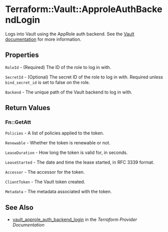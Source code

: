 # Terraform::Vault::ApproleAuthBackendLogin

Logs into Vault using the AppRole auth backend. See the [Vault
documentation](https://www.vaultproject.io/docs/auth/approle.html) for more
information.

## Properties

`RoleId` - (Required) The ID of the role to log in with.

`SecretId` - (Optional) The secret ID of the role to log in with. Required unless `bind_secret_id` is set to false on the role.

`Backend` - The unique path of the Vault backend to log in with.


## Return Values

### Fn::GetAtt

`Policies` - A list of policies applied to the token.

`Renewable` - Whether the token is renewable or not.

`LeaseDuration` - How long the token is valid for, in seconds.

`LeaseStarted` - The date and time the lease started, in RFC 3339 format.

`Accessor` - The accessor for the token.

`ClientToken` - The Vault token created.

`Metadata` - The metadata associated with the token.

## See Also

* [vault_approle_auth_backend_login](https://www.terraform.io/docs/providers/vault/r/approle_auth_backend_login.html) in the _Terraform Provider Documentation_